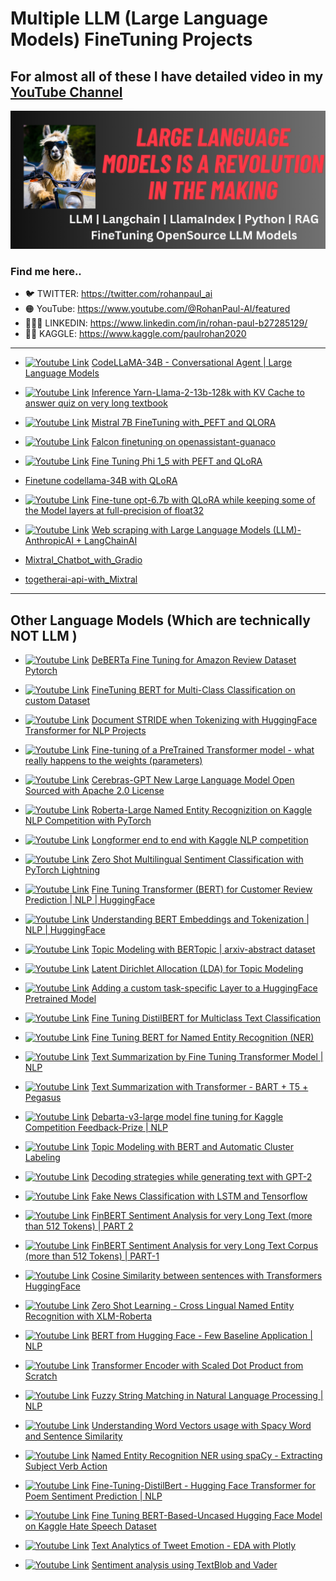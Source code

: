 # Multiple LLM (Large Language Models) FineTuning Projects

## For almost all of these I have detailed video in my [YouTube Channel](https://www.youtube.com/channel/UC0_a8SNpTFkmVv5SLMs1CIA/featured)

[yt_cover]: /assets/Youtube_Cover.png

[![Youtube Link][yt_cover]](https://www.youtube.com/channel/UC0_a8SNpTFkmVv5SLMs1CIA/videos)

### Find me here..

- 🐦 TWITTER: https://twitter.com/rohanpaul_ai
- 🟠 YouTube: https://www.youtube.com/@RohanPaul-AI/featured
- 👨🏻‍💼 LINKEDIN: https://www.linkedin.com/in/rohan-paul-b27285129/
- ​👨‍🔧​ KAGGLE: https://www.kaggle.com/paulrohan2020

---

[logo]: https://raw.githubusercontent.com/rohan-paul/MachineLearning-DeepLearning-Code-for-my-Youtube-Channel/master/assets/yt_logo.png

- [![Youtube Link][logo]](https://www.youtube.com/watch?v=815NpXvniIg&list=PLxqBkZuBynVTzqUQCQFgetR97y1X_1uCI&index=16&ab_channel=Rohan-Paul-AI) [CodeLLaMA-34B - Conversational Agent | Large Language Models](https://github.com/rohan-paul/LLM-FineTuning-Large-Language-Models/blob/main/CodeLLaMA_34B_Conversation_with_Streamlit.py)

- [![Youtube Link][logo]](https://www.youtube.com/watch?v=RYTOQERqVsg&list=PLxqBkZuBynVTzqUQCQFgetR97y1X_1uCI&index=14&ab_channel=Rohan-Paul-AI) [Inference Yarn-Llama-2-13b-128k with KV Cache to answer quiz on very long textbook](https://github.com/rohan-paul/LLM-FineTuning-Large-Language-Models/blob/main/Inference_Yarn-Llama-2-13b-128k_Github.ipynb)


- [![Youtube Link][logo]](https://www.youtube.com/watch?v=6DGYj1EEWOw&list=PLxqBkZuBynVTzqUQCQFgetR97y1X_1uCI&index=13&ab_channel=Rohan-Paul-AI) [Mistral 7B FineTuning with_PEFT and QLORA](https://github.com/rohan-paul/LLM-FineTuning-Large-Language-Models/blob/main/Mistral_FineTuning_with_PEFT_and_QLORA.ipynb)


- [![Youtube Link][logo]](https://www.youtube.com/watch?v=fEzuBFi35J4&list=PLxqBkZuBynVTzqUQCQFgetR97y1X_1uCI&index=11&ab_channel=Rohan-Paul-AI) [Falcon finetuning on openassistant-guanaco](https://github.com/rohan-paul/LLM-FineTuning-Large-Language-Models/blob/main/Falcon-7B_FineTuning_with_PEFT_and_QLORA.ipynb)

- [![Youtube Link][logo]](https://www.youtube.com/watch?v=J0RbOtLrJhQ&list=PLxqBkZuBynVTzqUQCQFgetR97y1X_1uCI&index=10&ab_channel=Rohan-Paul-AI) [Fine Tuning Phi 1_5 with PEFT and QLoRA](https://github.com/rohan-paul/LLM-FineTuning-Large-Language-Models/blob/main/FineTuning_phi-1_5_with_PRFT_LoRA.ipynb)


- [Finetune codellama-34B with QLoRA](https://github.com/rohan-paul/LLM-FineTuning-Large-Language-Models/blob/main/Finetune_codellama-34B-with-QLoRA.ipynb)

- [![Youtube Link][logo]](https://www.youtube.com/watch?v=gNSw9JwGv4w&list=PLxqBkZuBynVTzqUQCQFgetR97y1X_1uCI&index=16&t=486s&ab_channel=Rohan-Paul-AI) [Fine-tune opt-6.7b with QLoRA while keeping some of the Model layers at full-precision of float32](https://github.com/rohan-paul/LLM-FineTuning-Large-Language-Models/blob/main/Finetune_opt_bnb_peft.ipynb)

- [![Youtube Link][logo]](https://www.youtube.com/watch?v=QAY82UvrsHg&list=PLxqBkZuBynVTiTEvP6-GYf35yA6OqIN7Y&index=2&ab_channel=Rohan-Paul-AI) [Web scraping with Large Language Models (LLM)-AnthropicAI + LangChainAI](https://github.com/rohan-paul/LLM-FineTuning-Large-Language-Models/blob/main/Web%20scraping%20with%20Large%20Language%20Models%20(LLM)-AnthropicAI%20%2B%20LangChainAI.ipynb)


- [Mixtral_Chatbot_with_Gradio](https://github.com/rohan-paul/LLM-FineTuning-Large-Language-Models/blob/main/Mixtral_Chatbot_with_Gradio)


- [togetherai-api-with_Mixtral](https://github.com/rohan-paul/LLM-FineTuning-Large-Language-Models/blob/main/togetherai-api-with_Mixtral.ipynb)


---------------------------

## Other Language Models (Which are technically NOT LLM )

- [![Youtube Link][logo]](https://www.youtube.com/watch?v=-rqmj_tfQLo&list=PLxqBkZuBynVQEvXfJpq3smfuKq3AiNW-N&index=34&ab_channel=Rohan-Paul-AI) [DeBERTa Fine Tuning for Amazon Review Dataset Pytorch](https://github.com/rohan-paul/LLM-FineTuning-Large-Language-Models/tree/main/Other-Language_Models_BERT_related/DeBERTa%20Fine%20Tuning-for%20Amazon%20Review%20Dataset%20Pytorch.ipynb)


- [![Youtube Link][logo]](https://www.youtube.com/watch?v=4nNbg4bWDrQ&list=PLxqBkZuBynVQEvXfJpq3smfuKq3AiNW-N&index=32&ab_channel=Rohan-Paul-AI) [FineTuning BERT for Multi-Class Classification on custom Dataset](https://github.com/rohan-paul/LLM-FineTuning-Large-Language-Models/tree/main/Other-Language_Models_BERT_related/FineTuning_BERT_for_Multi_Class_Classification_Turkish)


- [![Youtube Link][logo]](https://www.youtube.com/watch?v=91msLyGC-LI&list=PLxqBkZuBynVQEvXfJpq3smfuKq3AiNW-N&index=28&ab_channel=Rohan-Paul-AI) [Document STRIDE when Tokenizing with HuggingFace Transformer for NLP Projects](https://www.youtube.com/watch?v=91msLyGC-LI&list=PLxqBkZuBynVQEvXfJpq3smfuKq3AiNW-N&index=28&ab_channel=Rohan-Paul-AI)

- [![Youtube Link][logo]](https://www.youtube.com/watch?v=cplo2UyNw24&list=PLxqBkZuBynVQEvXfJpq3smfuKq3AiNW-N&index=31&ab_channel=Rohan-Paul-AI) [Fine-tuning of a PreTrained Transformer model - what really happens to the weights (parameters)]()


- [![Youtube Link][logo]](https://www.youtube.com/watch?v=pqpaHeCsuVI&list=PLxqBkZuBynVQEvXfJpq3smfuKq3AiNW-N&index=30&ab_channel=Rohan-Paul-AI) [Cerebras-GPT New Large Language Model Open Sourced with Apache 2.0 License](https://www.youtube.com/watch?v=pqpaHeCsuVI&list=PLxqBkZuBynVQEvXfJpq3smfuKq3AiNW-N&index=30&ab_channel=Rohan-Paul-AI)

- [![Youtube Link][logo]](https://www.youtube.com/watch?v=6X0xfXMKCjM&list=PLxqBkZuBynVQEvXfJpq3smfuKq3AiNW-N&index=29&ab_channel=Rohan-Paul-AI) [Roberta-Large Named Entity Recognizition on Kaggle NLP Competition with PyTorch](https://github.com/rohan-paul/LLM-FineTuning-Large-Language-Models/tree/main/Other-Language_Models_BERT_related/Roberta-Large-NER-on-Kaggle-NLP%20Competition)

- [![Youtube Link][logo]](https://www.youtube.com/watch?v=EHtHF9Kvm0Y&list=PLxqBkZuBynVTn2lkHNAcw6lgm1MD5QiMK&index=28&ab_channel=Rohan-Paul-AI) [Longformer end to end with Kaggle NLP competition](https://github.com/rohan-paul/LLM-FineTuning-Large-Language-Models/tree/main/Other-Language_Models_BERT_related/Longformer%20end%20to%20end%20with%20Kaggle%20NLP%20competition)

- [![Youtube Link][logo]](https://www.youtube.com/watch?v=tvdIF1FU7fg&list=PLxqBkZuBynVQEvXfJpq3smfuKq3AiNW-N&index=24) [Zero Shot Multilingual Sentiment Classification with PyTorch Lightning](https://github.com/rohan-paul/LLM-FineTuning-Large-Language-Models/tree/main/Other-Language_Models_BERT_related/zero_shot_multilingual_sentiment_classification_with_USEm)

- [![Youtube Link][logo]](https://www.youtube.com/watch?v=CwLPglxw1WA&list=PLxqBkZuBynVQEvXfJpq3smfuKq3AiNW-N&index=23) [Fine Tuning Transformer (BERT) for Customer Review Prediction | NLP | HuggingFace ](https://github.com/rohan-paul/LLM-FineTuning-Large-Language-Models/tree/main/Other-Language_Models_BERT_related/Fine_Tuning_HuggingFace_Transformer_BERT_Yelp_Customer_Review_Predictions)

- [![Youtube Link][logo]](https://www.youtube.com/watch?v=30zPz5Xz-8g&list=PLxqBkZuBynVQEvXfJpq3smfuKq3AiNW-N&index=21) [Understanding BERT Embeddings and Tokenization | NLP | HuggingFace](https://github.com/rohan-paul/LLM-FineTuning-Large-Language-Models/tree/main/Other-Language_Models_BERT_related/Understing_BERT_Embedding_Vector)

- [![Youtube Link][logo]](https://www.youtube.com/watch?v=fl0ow-nD8FM&list=PLxqBkZuBynVQEvXfJpq3smfuKq3AiNW-N&index=20) [Topic Modeling with BERTopic | arxiv-abstract dataset](https://github.com/rohan-paul/LLM-FineTuning-Large-Language-Models/tree/main/Other-Language_Models_BERT_related/Topic-modeling-with-bertopic-arxiv-abstract)

- [![Youtube Link][logo]](https://www.youtube.com/watch?v=vrDdnQfav0s&list=PLxqBkZuBynVTn2lkHNAcw6lgm1MD5QiMK&index=21) [Latent Dirichlet Allocation (LDA) for Topic Modeling](https://github.com/rohan-paul/LLM-FineTuning-Large-Language-Models/tree/main/Other-Language_Models_BERT_related/Topic_Modeling_with_LDA.ipynb)

- [![Youtube Link][logo]](https://www.youtube.com/watch?v=iCL1TmRQ0sk&list=PLxqBkZuBynVQEvXfJpq3smfuKq3AiNW-N&index=19) [Adding a custom task-specific Layer to a HuggingFace Pretrained Model](https://github.com/rohan-paul/LLM-FineTuning-Large-Language-Models/tree/main/Other-Language_Models_BERT_related/Add-task_specific_custom_layer_to_model.ipynb)

- [![Youtube Link][logo]](https://www.youtube.com/watch?v=ZvsH09XGuZ0&list=PLxqBkZuBynVQEvXfJpq3smfuKq3AiNW-N&index=18) [Fine Tuning DistilBERT for Multiclass Text Classification](https://github.com/rohan-paul/LLM-FineTuning-Large-Language-Models/tree/main/Other-Language_Models_BERT_related/Multi-class-text-classifica_fine-tuning-distilbert.ipynb)

- [![Youtube Link][logo]](https://www.youtube.com/watch?v=dzyDHMycx_c&list=PLxqBkZuBynVQEvXfJpq3smfuKq3AiNW-N&index=18) [Fine Tuning BERT for Named Entity Recognition (NER)](https://github.com/rohan-paul/LLM-FineTuning-Large-Language-Models/tree/main/Other-Language_Models_BERT_related/YT_Fine_tuning_BERT_NER_v1.ipynb)

- [![Youtube Link][logo]](https://www.youtube.com/watch?v=fLqiPks4neU&list=PLxqBkZuBynVQEvXfJpq3smfuKq3AiNW-N&index=15) [Text Summarization by Fine Tuning Transformer Model | NLP ](https://github.com/rohan-paul/LLM-FineTuning-Large-Language-Models/tree/main/Other-Language_Models_BERT_related/Fine_Tuning_Pegasus_for_Text_Summarization.ipynb)

- [![Youtube Link][logo]](https://www.youtube.com/watch?v=HDSNjrxSwqw&list=PLxqBkZuBynVQEvXfJpq3smfuKq3AiNW-N&index=14) [Text Summarization with Transformer - BART + T5 + Pegasus
  ](https://github.com/rohan-paul/LLM-FineTuning-Large-Language-Models/tree/main/Other-Language_Models_BERT_related/Text_Summarization_%20BART%20_T5_Pegasus.ipynb)

- [![Youtube Link][logo]](https://www.youtube.com/watch?v=oxEXBJQG27A&list=PLxqBkZuBynVQEvXfJpq3smfuKq3AiNW-N&index=13) [Debarta-v3-large model fine tuning for Kaggle Competition Feedback-Prize | NLP](https://github.com/rohan-paul/LLM-FineTuning-Large-Language-Models/blob/main/Other-Language_Models_BERT_related/Deberta-v3-large-For_Kaggle_Competition_Feedback-Prize/deberta-v3-large-For_Kaggle_Competition_Feedback-Prize.ipynb)

- [![Youtube Link][logo]](https://www.youtube.com/watch?v=SmWbKiueYVU&list=PLxqBkZuBynVQEvXfJpq3smfuKq3AiNW-N&index=12) [Topic Modeling with BERT and Automatic Cluster Labeling](https://github.com/rohan-paul/LLM-FineTuning-Large-Language-Models/tree/main/Other-Language_Models_BERT_related/Topic_Modeling_with_BERT_and_Automatic_cluster_labeling/Topic_Modeling.ipynb)

- [![Youtube Link][logo]](https://www.youtube.com/watch?v=Ua_ToM-CG5Q&list=PLxqBkZuBynVQEvXfJpq3smfuKq3AiNW-N&index=11) [Decoding strategies while generating text with GPT-2](https://github.com/rohan-paul/LLM-FineTuning-Large-Language-Models/tree/main/Other-Language_Models_BERT_related/Decoding_Strategies_for_text_generation/Decoding_Strategies_for_text_generation.ipynb)

- [![Youtube Link][logo]](https://www.youtube.com/watch?v=VrJwKdls6d4&list=PLxqBkZuBynVTn2lkHNAcw6lgm1MD5QiMK&index=12) [Fake News Classification with LSTM and Tensorflow](https://github.com/rohan-paul/LLM-FineTuning-Large-Language-Models/tree/main/Other-Language_Models_BERT_related/Fake_News_Classification_with_LSTM_Tensorflow.ipynb)

- [![Youtube Link][logo]](https://www.youtube.com/watch?v=hgg2GAgDLzA&list=PLxqBkZuBynVQEvXfJpq3smfuKq3AiNW-N&index=11) [FinBERT Sentiment Analysis for very Long Text (more than 512 Tokens) | PART 2](https://github.com/rohan-paul/LLM-FineTuning-Large-Language-Models/tree/main/Other-Language_Models_BERT_related/FinBERT_Long_Text_Part_2.ipynb)

- [![Youtube Link][logo]](https://www.youtube.com/watch?v=WEAAs_0etJQ&list=PLxqBkZuBynVQEvXfJpq3smfuKq3AiNW-N&index=9) [FinBERT Sentiment Analysis for very Long Text Corpus (more than 512 Tokens) | PART-1](https://github.com/rohan-paul/LLM-FineTuning-Large-Language-Models/tree/main/Other-Language_Models_BERT_related/FinBERT_Long_Text_Part_2.ipynb)

- [![Youtube Link][logo]](https://www.youtube.com/watch?v=fwDTLQDKJTE&list=PLxqBkZuBynVQEvXfJpq3smfuKq3AiNW-N&index=8) [Cosine Similarity between sentences with Transformers HuggingFace](https://github.com/rohan-paul/LLM-FineTuning-Large-Language-Models/tree/main/Other-Language_Models_BERT_related/Cosine_Similarity_between_sentences_with_Transformers.ipynb)

- [![Youtube Link][logo]](https://www.youtube.com/watch?v=urMUa4Nw_B8&list=PLxqBkZuBynVQEvXfJpq3smfuKq3AiNW-N&index=7) [Zero Shot Learning - Cross Lingual Named Entity Recognition with XLM-Roberta](https://github.com/rohan-paul/LLM-FineTuning-Large-Language-Models/tree/main/Other-Language_Models_BERT_related/Zero_Shot_Learning_multilingual-NER.ipynb)

- [![Youtube Link][logo]](https://www.youtube.com/watch?v=Hp8_Enwzdxk&list=PLxqBkZuBynVQEvXfJpq3smfuKq3AiNW-N&index=6) [BERT from Hugging Face - Few Baseline Application | NLP](https://github.com/rohan-paul/LLM-FineTuning-Large-Language-Models/tree/main/Other-Language_Models_BERT_related/BERT_HuggingFace_Basic_Usages.ipynb)

- [![Youtube Link][logo]](https://www.youtube.com/watch?v=CHFiTTPeyUw&list=PLxqBkZuBynVTn2lkHNAcw6lgm1MD5QiMK&index=9) [Transformer Encoder with Scaled Dot Product from Scratch](https://github.com/rohan-paul/LLM-FineTuning-Large-Language-Models/tree/main/Other-Language_Models_BERT_related/Transformer_From_Scratch/Transformer_From_Scratch.ipynb)

- [![Youtube Link][logo]](https://www.youtube.com/watch?v=_IGdekeBCoE&list=PLxqBkZuBynVTn2lkHNAcw6lgm1MD5QiMK&index=7) [Fuzzy String Matching in Natural Language Processing | NLP](https://github.com/rohan-paul/LLM-FineTuning-Large-Language-Models/tree/main/Other-Language_Models_BERT_related/Fuzzy-String-Matching.ipynb)

- [![Youtube Link][logo]](https://www.youtube.com/watch?v=SzSANHjYhfg&list=PLxqBkZuBynVTn2lkHNAcw6lgm1MD5QiMK&index=6) [Understanding Word Vectors usage with Spacy Word and Sentence Similarity](https://github.com/rohan-paul/LLM-FineTuning-Large-Language-Models/tree/main/Other-Language_Models_BERT_related/Word-Vectors-Understanding-with-Spacy.ipynb)

- [![Youtube Link][logo]](https://www.youtube.com/watch?v=TxTxWAohW7E&list=PLxqBkZuBynVTn2lkHNAcw6lgm1MD5QiMK&index=5) [Named Entity Recognition NER using spaCy - Extracting Subject Verb Action](https://github.com/rohan-paul/LLM-FineTuning-Large-Language-Models/tree/main/Other-Language_Models_BERT_related/Named_Entity_Recognition_NER_using_spaCy%20-%20Extracting_Subject_Verb_Action.ipynb)

- [![Youtube Link][logo]](https://www.youtube.com/watch?v=zcW2HouIIQg&list=PLxqBkZuBynVQEvXfJpq3smfuKq3AiNW-N&index=5) [Fine-Tuning-DistilBert - Hugging Face Transformer for Poem Sentiment Prediction | NLP](https://github.com/rohan-paul/LLM-FineTuning-Large-Language-Models/blob/main/Other-Language_Models_BERT_related/Fine_Tuning_DistilBert_Poem_Sentiments.ipynb)

- [![Youtube Link][logo]](https://www.youtube.com/watch?v=0Y03waAL4Gw&list=PLxqBkZuBynVTn2lkHNAcw6lgm1MD5QiMK&index=4) [Fine Tuning BERT-Based-Uncased Hugging Face Model on Kaggle Hate Speech Dataset](https://github.com/rohan-paul/LLM-FineTuning-Large-Language-Models/tree/main/Other-Language_Models_BERT_related/bert-base-uncased-fine-tuned-kaggle-hate-speech-dataset.ipynb)

- [![Youtube Link][logo]](https://www.youtube.com/watch?v=DpzQNQI-S3s&list=PLxqBkZuBynVQEvXfJpq3smfuKq3AiNW-N&index=3) [Text Analytics of Tweet Emotion - EDA with Plotly](https://github.com/rohan-paul/LLM-FineTuning-Large-Language-Models/tree/main/Other-Language_Models_BERT_related/Text%20Analytics%20of%20Tweet%20Emotion%20-%20EDA%20with%20Plotly.ipynb)

- [![Youtube Link][logo]](https://bit.ly/3Nk0zRA) [Sentiment analysis using TextBlob and Vader](https://github.com/rohan-paul/LLM-FineTuning-Large-Language-Models/tree/main/Other-Language_Models_BERT_related/sentiment_analysis_textblob_Vader.ipynb)